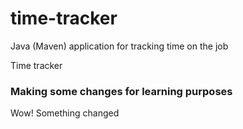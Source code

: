 # time-tracker
Java (Maven) application for tracking time on the job

Time tracker

### Making some changes for learning purposes

Wow! Something changed

